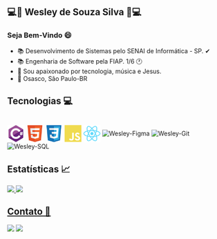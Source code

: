 ## 💻🎹 Wesley de Souza Silva 🎹💻

###
### Seja Bem-Vindo 😄


 - 📚 Desenvolvimento de Sistemas pelo SENAI de Informática - SP. ✔
 - 📚 Engenharia de Software pela FIAP. 1/6 🕐
 - 👦 Sou apaixonado por tecnologia, música e Jesus.
 - 📌 Osasco, São Paulo-BR

##  Tecnologias 💻
<div style="display: inline_block"><br>
  <img align="center" alt="Wesley-Csharp" height="40" width="40" src="https://raw.githubusercontent.com/devicons/devicon/master/icons/csharp/csharp-original.svg">
  <img align="center" alt="Wesley-HTML" height="40" width="40" src="https://raw.githubusercontent.com/devicons/devicon/master/icons/html5/html5-original.svg">
  <img align="center" alt="Wesley-CSS" height="40" width="40" src="https://raw.githubusercontent.com/devicons/devicon/master/icons/css3/css3-original.svg">
  <img align="center" alt="Wesley-Js" height="40" width="40" src="https://raw.githubusercontent.com/devicons/devicon/master/icons/javascript/javascript-plain.svg">
  <img align="center" alt="Wesley-React" height="40" width="40" src="https://raw.githubusercontent.com/devicons/devicon/master/icons/react/react-original.svg">
  <img align="center" alt="Wesley-Figma" height="40" width="40" src="https://www.vectorlogo.zone/logos/figma/figma-icon.svg">
  <img align="center" alt="Wesley-Git" height="40" width="40" src="https://www.vectorlogo.zone/logos/git-scm/git-scm-icon.svg">
  <img align="center" alt="Wesley-SQL" height="40" width="40" src="https://www.svgrepo.com/show/331760/sql-database-generic.svg">
</div>

## Estatísticas 📈
<div>
  <a href="https://github.com/wesleysouzakeys">
  <img height="180em" src="https://github-readme-stats.vercel.app/api?username=wesleysouzakeys&show_icons=true&theme=github_dark&include_all_commits=true&count_private=true"/>
  <img height="180em" src="https://github-readme-stats.vercel.app/api/top-langs/?username=wesleysouzakeys&layout=compact&langs_count=7&theme=github_dark"/>
</div>

  
  ## Contato 📌
  
<div>
  <a href="https://www.linkedin.com/in/wesleydesouza" target="_blank"><img src="https://img.shields.io/badge/-LinkedIn-%230077B5?style=for-the-badge&logo=linkedin&logoColor=white" target="_blank"></a>
  <a href = "mailto:wmixgamer@gmail.com"><img src="https://img.shields.io/badge/-Gmail-%23333?style=for-the-badge&logo=gmail&logoColor=white" target="_blank"></a>
</div>
